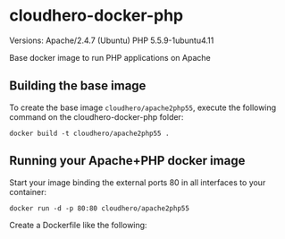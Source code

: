 cloudhero-docker-php
================
Versions:
Apache/2.4.7 (Ubuntu)
PHP 5.5.9-1ubuntu4.11


Base docker image to run PHP applications on Apache


Building the base image
-----------------------

To create the base image `cloudhero/apache2php55`, execute the following command on the cloudhero-docker-php folder:

    docker build -t cloudhero/apache2php55 .


Running your Apache+PHP docker image
------------------------------------

Start your image binding the external ports 80 in all interfaces to your container:

    docker run -d -p 80:80 cloudhero/apache2php55

Create a Dockerfile like the following:
